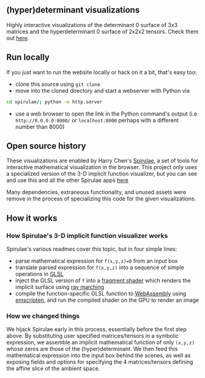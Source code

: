 ## (hyper)determinant visualizations
Highly interactive visualizations of the determinant 0 surface of 3x3 matrices and the hyperdeterminant 0 surface of 2x2x2 tensors.
Check them out [here](https://ghbrown.net/spirulae).

## Run locally
If you just want to run the website locally or hack on it a bit, that's easy too:
- clone this source using `git clone`
- move into the cloned directory and start a webserver with Python via
```bash
cd spirulae/; python -m http.server
```
- use a web browser to open the link in the Python command's output (i.e `http://0.0.0.0:8000/` or `localhost:8000` perhaps with a different number than 8000)

## Open source history
These visualizations are enabled by Harry Chen's [Spirulae](https://github.com/harry7557558/spirulae/), a set of tools for interactive mathematical visualization in the browser.
This project only uses a specialized version of the 3-D implicit function visualizer, but you can see and use this and all the other Spirulae apps [here](https://harry7557558.github.io/spirulae/)

Many dependencies, extraneous functionality, and unused assets were remove in the process of specializing this code for the given visualizations.

## How it works
### How Spirulae's 3-D implicit function visualizer works
Spirulae's various readmes cover this topic, but in four simple lines:
- parse mathematical expression for `f(x,y,z)=0` from an input box
- translate parsed expression for `f(x,y,z)` into a sequence of simple operations in [GLSL](https://www.khronos.org/opengl/wiki/Core_Language_(GLSL))
- inject the GLSL version of `f` into a [fragment shader](https://www.khronos.org/opengl/wiki/Fragment_Shader) which renders the implicit surface using [ray marching](https://en.wikipedia.org/wiki/Ray_marching)
- compile the function-specific GLSL function to [WebAssembly](https://webassembly.org/) using [emscripten](https://emscripten.org/), and run the compiled shader on the GPU to render an image
### How we changed things
We hijack Spirulae early in this process, essentially before the first step above.
By substituting user specified matrices/tensors in a symbolic expression, we assemble an implicit mathematical function of only `(x,y,z)` whose zeros are those of the (hyper)determinant.
We then feed this mathematical expression into the input box behind the scenes, as well as exposing fields and options for specifying the 4 matrices/tensors defining the affine slice of the ambient space.
